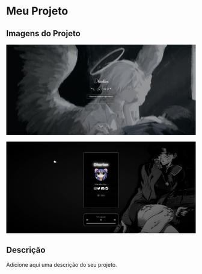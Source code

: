 # Meu Projeto

## Imagens do Projeto

![Imagem Principal](img/main.png)

![Segunda Imagem](img/main2.png)

## Descrição
Adicione aqui uma descrição do seu projeto.
